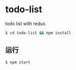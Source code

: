 # todo-list

todo list with redux.

``` bash
$ cd todo-list && npm install
```

## 运行

``` bash
$ npm start
```
